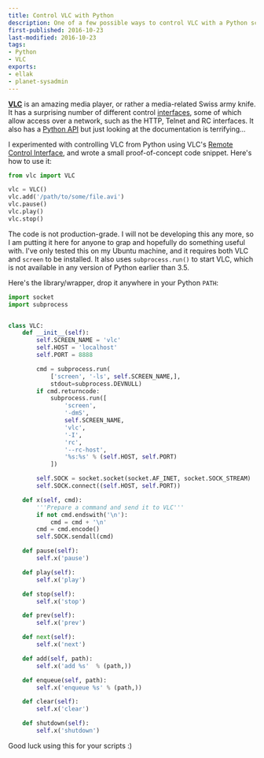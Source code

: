 ```yaml
---
title: Control VLC with Python
description: One of a few possible ways to control VLC with a Python script
first-published: 2016-10-23
last-modified: 2016-10-23
tags:
- Python
- VLC
exports:
- ellak
- planet-sysadmin
---
```


[**VLC**](http://www.videolan.org/vlc/) is an amazing media player, or rather a
media-related Swiss army knife. It has a surprising number of different control
[interfaces](https://wiki.videolan.org/Interfaces/), some of which allow 
access over a network, such as the HTTP, Telnet and RC interfaces. It also has
a [Python API](https://www.olivieraubert.net/vlc/python-ctypes/doc/) but just
looking at the documentation is terrifying...

<!-- read more -->

I experimented with controlling VLC from Python using VLC's [Remote Control Interface][RCI], and wrote a small
proof-of-concept code snippet. Here's how to use it:

  [RCI]: https://wiki.videolan.org/documentation:modules/rc/

```python
from vlc import VLC

vlc = VLC()
vlc.add('/path/to/some/file.avi')
vlc.pause()
vlc.play()
vlc.stop()
```

The code is not production-grade. I will not be developing this any more, so I
am putting it here for anyone to grap and hopefully do something useful with. 
I've only tested this on my Ubuntu machine, and it requires both VLC and 
`screen` to be installed. It also uses `subprocess.run()` to start VLC, which
is not available in any version of Python earlier than 3.5.

Here's the library/wrapper, drop it anywhere in your Python `PATH`:

```python
import socket
import subprocess


class VLC:
    def __init__(self):
        self.SCREEN_NAME = 'vlc'
        self.HOST = 'localhost'
        self.PORT = 8888

        cmd = subprocess.run(
            ['screen', '-ls', self.SCREEN_NAME,],
            stdout=subprocess.DEVNULL)
        if cmd.returncode:
            subprocess.run([
                'screen',
                '-dmS',
                self.SCREEN_NAME,
                'vlc',
                '-I',
                'rc',
                '--rc-host',
                '%s:%s' % (self.HOST, self.PORT)
            ])

        self.SOCK = socket.socket(socket.AF_INET, socket.SOCK_STREAM)
        self.SOCK.connect((self.HOST, self.PORT))

    def x(self, cmd):
        '''Prepare a command and send it to VLC'''
        if not cmd.endswith('\n'):
            cmd = cmd + '\n'
        cmd = cmd.encode()
        self.SOCK.sendall(cmd)

    def pause(self):
        self.x('pause')

    def play(self):
        self.x('play')

    def stop(self):
        self.x('stop')

    def prev(self):
        self.x('prev')

    def next(self):
        self.x('next')

    def add(self, path):
        self.x('add %s'  % (path,))

    def enqueue(self, path):
        self.x('enqueue %s' % (path,))

    def clear(self):
        self.x('clear')

    def shutdown(self):
        self.x('shutdown')
```

Good luck using this for your scripts :)

